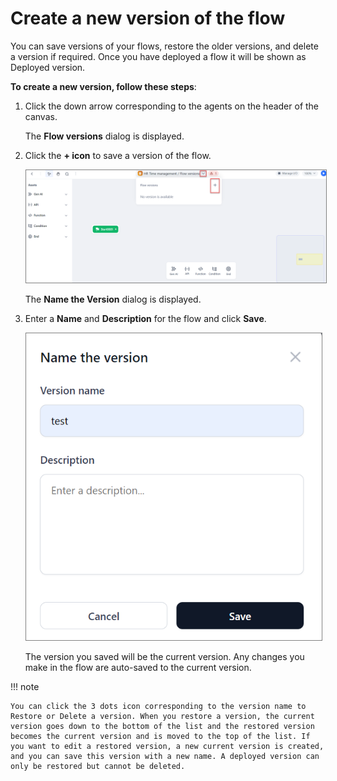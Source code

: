 # Create a new version of the flow

You can save versions of your flows, restore the older versions, and delete a version if required. Once you have deployed a flow it will be shown as Deployed version.

**To create a new version, follow these steps**:

1. Click the down arrow corresponding to the agents on the header of the canvas.

    The **Flow versions** dialog is displayed.

1. Click the **+ icon** to save a version of the flow.

    <img src="../images/create-a-new-version.png" alt="Create a New Version" title="Create a New Version" style="border: 1px solid gray; zoom:80%;">

    The **Name the Version** dialog is displayed.

1. Enter a **Name** and **Description** for the flow and click **Save**.

    <img src="../images/name-a-new-version-for-flow.png" alt="Name a New Version for Flow" title="Name a New Version for Flow" style="border: 1px solid gray; zoom:80%;">

    The version you saved will be the current version. Any changes you make in the flow are auto-saved to the current version.

!!! note

    You can click the 3 dots icon corresponding to the version name to Restore or Delete a version. When you restore a version, the current version goes down to the bottom of the list and the restored version becomes the current version and is moved to the top of the list. If you want to edit a restored version, a new current version is created, and you can save this version with a new name. A deployed version can only be restored but cannot be deleted.
